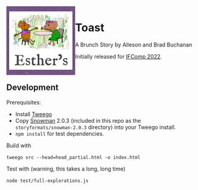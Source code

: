 <img src="./album_art.jpg" align="left" height="180" />

# Toast

A Brunch Story by Alleson and Brad Buchanan

Initially released for [IFComp 2022](https://ifcomp.org).

&nbsp;

## Development

Prerequisites:

* Install [Tweego](https://www.motoslave.net/tweego/)
* Copy [Snowman](https://videlais.github.io/snowman/2/) 2.0.3 (included in this repo as the `storyformats/snowman-2.0.3` directory) into your Tweego install.
* `npm install` for test dependencies.

Build with

```
tweego src --head=head_partial.html -o index.html
```

Test with (warning, this takes a long, long time)

```
node test/full-explorations.js
```
